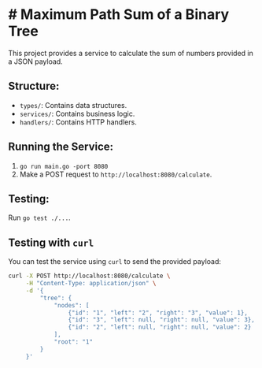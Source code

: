 # # Maximum Path Sum of a Binary Tree

This project provides a service to calculate the sum of numbers provided in a JSON payload.

## Structure:

- `types/`: Contains data structures.
- `services/`: Contains business logic.
- `handlers/`: Contains HTTP handlers.

## Running the Service:

1. `go run main.go -port 8080`
2. Make a POST request to `http://localhost:8080/calculate`.

## Testing:

Run `go test ./...`.

## Testing with `curl`

You can test the service using `curl` to send the provided payload:

```bash
curl -X POST http://localhost:8080/calculate \
     -H "Content-Type: application/json" \
     -d '{
         "tree": {
             "nodes": [
                 {"id": "1", "left": "2", "right": "3", "value": 1},
                 {"id": "3", "left": null, "right": null, "value": 3},
                 {"id": "2", "left": null, "right": null, "value": 2}
             ],
             "root": "1" 
         }
     }'
